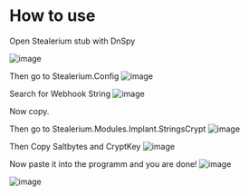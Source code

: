 # How to use
Open Stealerium stub with DnSpy

![image](https://github.com/Oz1p/Stealerium_Decryptor/assets/72811419/b6a8cb8a-7c4c-4bce-968c-9c2cd326a2fd)

Then go to Stealerium.Config
![image](https://github.com/Oz1p/Stealerium_Decryptor/assets/72811419/f03cfb43-db22-41c6-b1c4-cf041def766b)

Search for Webhook String
![image](https://github.com/Oz1p/Stealerium_Decryptor/assets/72811419/d9d75ccd-304a-4a00-994a-e35218d257a0)

Now copy.

Then go to Stealerium.Modules.Implant.StringsCrypt
![image](https://github.com/Oz1p/Stealerium_Decryptor/assets/72811419/316c7a1c-9501-49be-be97-a6a849b081ee)

Then Copy Saltbytes and CryptKey
![image](https://github.com/Oz1p/Stealerium_Decryptor/assets/72811419/5a9df741-1d11-4149-a48d-4058f39b89eb)

Now paste it into the programm and you are done!
![image](https://github.com/Oz1p/Stealerium_Decryptor/assets/72811419/6c864849-85e3-4c86-8dcf-cbd4fb639e00)

![image](https://github.com/Oz1p/Stealerium_Decryptor/assets/72811419/6bcb14b0-a2e5-4927-b151-16669088aaf3)
